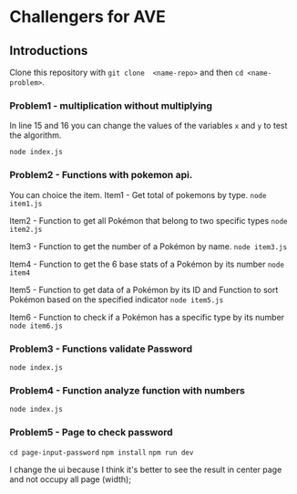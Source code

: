 # Challengers for AVE 

## Introductions


Clone this repository with `git clone  <name-repo>` and then `cd <name-problem>`.


### Problem1 - multiplication without multiplying

In line 15 and 16 you can change the values of the variables `x` and `y` to test the algorithm.

`node index.js`

### Problem2 - Functions with pokemon api.
    
You can choice the item.
Item1 - Get total of pokemons by type.
`node item1.js`

Item2 - Function to get all Pokémon that belong to two specific types
`node item2.js`

Item3 - Function to get the number of a Pokémon by name.
`node item3.js`

Item4 - Function to get the 6 base stats of a Pokémon by its number
`node item4`

Item5 - Function to get data of a Pokémon by its ID and Function to sort Pokémon based on the specified indicator 
`node item5.js`

Item6 - Function to check if a Pokémon has a specific type by its number
`node item6.js`

### Problem3 - Functions validate Password

`node index.js`

### Problem4 - Function analyze function with numbers

`node index.js`

### Problem5 - Page to check password

`cd page-input-password`
`npm install`
`npm run dev`


I change the ui because I think it's better to see the result in center page and not occupy all page (width);

